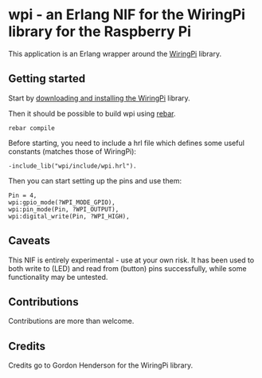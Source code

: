 wpi - an Erlang NIF for the WiringPi library for the Raspberry Pi
=================================================================

This application is an Erlang wrapper around the [WiringPi][1] library.

Getting started
---------------

Start by [downloading and installing the WiringPi][2] library.

Then it should be possible to build wpi using [rebar][3].

    rebar compile

Before starting, you need to include a hrl file which defines some
useful constants (matches those of WiringPi):

    -include_lib("wpi/include/wpi.hrl").

Then you can start setting up the pins and use them:

    Pin = 4,
    wpi:gpio_mode(?WPI_MODE_GPIO),
    wpi:pin_mode(Pin, ?WPI_OUTPUT),
    wpi:digital_write(Pin, ?WPI_HIGH),

Caveats
-------

This NIF is entirely experimental - use at your own risk.  It has been
used to both write to (LED) and read from (button) pins successfully,
while some functionality may be untested.

Contributions
-------------

Contributions are more than welcome.

Credits
-------

Credits go to Gordon Henderson for the WiringPi library.

[1]: https://projects.drogon.net/raspberry-pi/wiringpi/
[2]: https://projects.drogon.net/raspberry-pi/wiringpi/download-and-install/
[3]: https://github.com/basho/rebar/